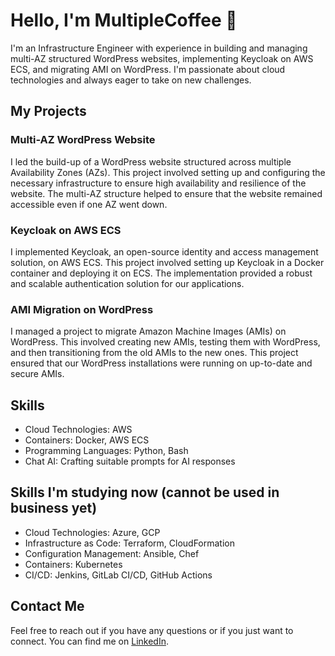 # Hello, I'm MultipleCoffee 👋

I'm an Infrastructure Engineer with experience in building and managing multi-AZ structured WordPress websites, implementing Keycloak on AWS ECS, and migrating AMI on WordPress. I'm passionate about cloud technologies and always eager to take on new challenges.

## My Projects

### Multi-AZ WordPress Website

I led the build-up of a WordPress website structured across multiple Availability Zones (AZs). This project involved setting up and configuring the necessary infrastructure to ensure high availability and resilience of the website. The multi-AZ structure helped to ensure that the website remained accessible even if one AZ went down.

### Keycloak on AWS ECS

I implemented Keycloak, an open-source identity and access management solution, on AWS ECS. This project involved setting up Keycloak in a Docker container and deploying it on ECS. The implementation provided a robust and scalable authentication solution for our applications.

### AMI Migration on WordPress

I managed a project to migrate Amazon Machine Images (AMIs) on WordPress. This involved creating new AMIs, testing them with WordPress, and then transitioning from the old AMIs to the new ones. This project ensured that our WordPress installations were running on up-to-date and secure AMIs.

## Skills
- Cloud Technologies: AWS
- Containers: Docker, AWS ECS
- Programming Languages: Python, Bash
- Chat AI: Crafting suitable prompts for AI responses

## Skills I'm studying now (cannot be used in business yet)
- Cloud Technologies: Azure, GCP
- Infrastructure as Code: Terraform, CloudFormation
- Configuration Management: Ansible, Chef
- Containers: Kubernetes
- CI/CD: Jenkins, GitLab CI/CD, GitHub Actions

## Contact Me

Feel free to reach out if you have any questions or if you just want to connect. You can find me on [LinkedIn](https://www.linkedin.com/in/your-linkedin-profile/).


<!--
**MultipleCoffee/MultipleCoffee** is a ✨ _special_ ✨ repository because its `README.md` (this file) appears on your GitHub profile.

Here are some ideas to get you started:

- 🔭 I’m currently working on ...
- 🌱 I’m currently learning ...
- 👯 I’m looking to collaborate on ...
- 🤔 I’m looking for help with ...
- 💬 Ask me about ...
- 📫 How to reach me: ...
- 😄 Pronouns: ...
- ⚡ Fun fact: ...
-->
